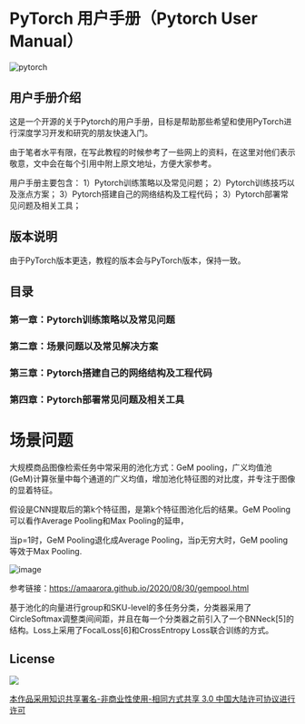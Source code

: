 # PyTorch 用户手册（Pytorch User Manual）
![pytorch](pytorch-logo-dark.png)

## 用户手册介绍
这是一个开源的关于Pytorch的用户手册，目标是帮助那些希望和使用PyTorch进行深度学习开发和研究的朋友快速入门。

由于笔者水平有限，在写此教程的时候参考了一些网上的资料，在这里对他们表示敬意，文中会在每个引用中附上原文地址，方便大家参考。

用户手册主要包含：
1）Pytorch训练策略以及常见问题；
2）Pytorch训练技巧以及涨点方案；
3）Pytorch搭建自己的网络结构及工程代码；
3）Pytorch部署常见问题及相关工具；

## 版本说明
由于PyTorch版本更迭，教程的版本会与PyTorch版本，保持一致。

## 目录

### 第一章：Pytorch训练策略以及常见问题

### 第二章：场景问题以及常见解决方案

### 第三章：Pytorch搭建自己的网络结构及工程代码

### 第四章：Pytorch部署常见问题及相关工具

# 场景问题

大规模商品图像检索任务中常采用的池化方式：GeM pooling，广义均值池 (GeM)计算张量中每个通道的广义均值，增加池化特征图的对比度，并专注于图像的显着特征。

假设是CNN提取后的第k个特征图，是第k个特征图池化后的结果。GeM Pooling可以看作Average Pooling和Max Pooling的延申，

当p=1时，GeM Pooling退化成Average Pooling，当p无穷大时，GeM pooling 等效于Max Pooling.

![image](https://user-images.githubusercontent.com/12441747/160539356-a863389e-68e0-42e1-9071-27a23f5e9575.png)

参考链接：https://amaarora.github.io/2020/08/30/gempool.html

基于池化的向量进行group和SKU-level的多任务分类，分类器采用了CircleSoftmax调整类间间距，并且在每一个分类器之前引入了一个BNNeck[5]的结构。Loss上采用了FocalLoss[6]和CrossEntropy Loss联合训练的方式。

## License

![](https://i.creativecommons.org/l/by-nc-sa/3.0/88x31.png)

[本作品采用知识共享署名-非商业性使用-相同方式共享 3.0  中国大陆许可协议进行许可](http://creativecommons.org/licenses/by-nc-sa/3.0/cn)

